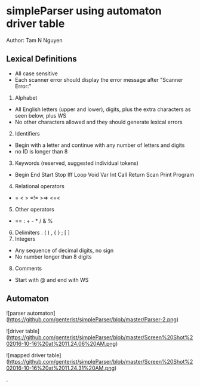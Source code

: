 # simpleParser using automaton driver table
Author: Tam N Nguyen

## Lexical Definitions
- All case sensitive
- Each scanner error should display the error message after "Scanner Error:"
1. Alphabet
  * All English letters (upper and lower), digits, plus the extra characters as seen below, plus WS
  * No other characters allowed and they should generate lexical errors
2. Identifiers
  * Begin with a letter and continue with any number of letters and digits 
  * no ID is longer than 8
3. Keywords (reserved, suggested individual tokens)
  * Begin End Start Stop Iff Loop Void Var Int Call Return Scan Print Program 
4. Relational operators
  * =  <  >  =!=    >=>  <=<
5. Other operators
  * == :  +  -  *  / & %
6. Delimiters
  . (  ) , { } ; [ ]
7. Integers
  * Any sequence of decimal digits, no sign
  * No number longer than 8 digits
8. Comments
  * Start with @ and end with WS

## Automaton
![parser automaton]
(https://github.com/genterist/simpleParser/blob/master/Parser-2.png)

![driver table]
(https://github.com/genterist/simpleParser/blob/master/Screen%20Shot%202016-10-16%20at%2011.24.06%20AM.png)

![mapped driver table]
(https://github.com/genterist/simpleParser/blob/master/Screen%20Shot%202016-10-16%20at%2011.24.31%20AM.png)

.
